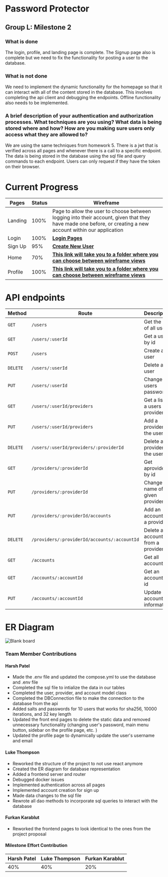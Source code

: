 # Password Protector
## Group L: Milestone 2


### What is done
The login, profile, and landing page is complete. The Signup page also is complete but we need to fix the functionality for posting a user to the database.


### What is not done
We need to implement the dynamic functionality for the homepage so that it can interact with all of the content stored in the database. This involves completing the api client and debugging the endpoints. Offline functionality also needs to be implemented.


### A brief description of your authentication and authorization processes. What techniques are you using? What data is being stored where and how? How are you making sure users only access what they are allowed to?
We are using the same techniques from homework 5. There is a jwt that is verified across all pages and whenever there is a call to a specific endpoint. The data is being stored in the database using the sql file and query commands to each endpoint. Users can only request if they have the token on their browser.

# Current Progress
| Pages | Status | Wireframe |
| ------ | --------------------- | --------- |
| Landing | 100% | Page to allow the user to choose between logging into their account, given that they have made one before, or creating a new account within our application |
| Login | 100% | [**Login Pages**](../Proposal/Wireframes/loginpages.png) |
| Sign Up  | 95% | [**Create New User**](../Proposal/Wireframes/loginpages.png) |
| Home | 70% |  [**This link will take you to a folder where you can choose between wireframe views**](../Proposal/Wireframes/) |
| Profile  | 100% | [**This link will take you to a folder where you can choose between wireframe views**](../Proposal/Wireframes/) |

# API endpoints

Method | Route                 | Description |
------ | --------------------- | --------- |
`GET` | `/users`              | Get the list of all users
`GET` | `/users/:userId`           | Get a user by id
`POST`  | `/users`              | Create a user
`DELETE`  | `/users/:userId`      | Delete a user
`PUT`  | `/users/:userId`      | Change a users password
`GET`  | `/users/:userId/providers`      | Get a list of a users providers
`PUT`  | `/users/:userId/providers`      | Add a provider for the user
`DELETE`  | `/users/:userId/providers/:providerId`      | Delete a provider for the user
`GET`  | `/providers/:providerId`      | Get aprovider by id
`PUT`  | `/providers/:providerId`      | Change the name of a given provider
`PUT`  | `/providers/:providerId/accounts`      | Add an account to a provider
`DELETE`  | `/providers/:providerId/accounts/:accountId`      | Delete an account from a provider
`GET`  | `/accounts`      | Get all accounts
`GET`  | `/accounts/:accountId`      | Get an account by id
`PUT`  | `/accounts/:accountId`      | Update an accounts information

# ER Diagram
![Blank board](https://media.github.ncsu.edu/user/24486/files/b8622585-79c1-4bf9-855f-296475414905)


### Team Member Contributions

#### Harsh Patel

* Made the .env file and updated the compose.yml to use the database and .env file
* Completed the sql file to intialize the data in our tables
* Completed the user, provider, and account model class
* Completed the DBConnection file to make the connection to the database from the api
* Added salts and passwords for 10 users that works for sha256, 10000 iterations, and 32 key length
* Updated the front end pages to delete the static data and removed unnecessary functionality (changing user's password, main menu button, sidebar on the profile page, etc. )
* Updated the profile page to dynamically update the user's username and email

#### Luke Thompson

* Reworked the structure of the project to not use react anymore
* Created the ER diagram for database representation
* Added a frontend server and router
* Debugged docker issues
* Implemented authentication across all pages
* Implemented account creation for sign up
* Made data changes to the sql file
* Rewrote all dao methods to incorporate sql queries to interact with the database

#### Furkan Karablut

* Reworked the frontend pages to look identical to the ones from the project proposal

#### Milestone Effort Contribution

Harsh Patel | Luke Thompson | Furkan Karablut
------------- | ------------- | -------------
40%           | 40%          | 20%
